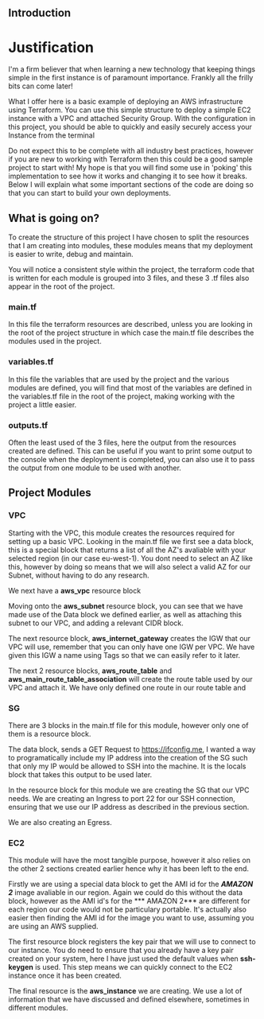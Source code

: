 ## Introduction

# Justification

I'm a firm believer that when learning a new technology that keeping things simple in the first instance is of paramount importance.  Frankly all the frilly bits can come later!

What I offer here is a basic example of deploying an AWS infrastructure using Terraform.  You can use this simple structure to deploy a simple EC2 instance with a VPC and attached Security Group.  With the configuration in this project, you should be able to quickly and easily securely access your Instance from the terminal

Do not expect this to be complete with all industry best practices, however if you are new to working with Terraform then this could be a good sample project to start with! My hope is that you will find some use in 'poking' this implementation to see how it works and changing it to see how it breaks. Below I will explain what some important sections of the code are doing so that you can start to build your own deployments.

## What is going on?

To create the structure of this project I have chosen to split the resources that I am creating into modules, these modules means that my deployment is easier to write, debug and maintain.

You will notice a consistent style within the project, the terraform code that is written for each module is grouped into 3 files, and these 3 .tf files also appear in the root of the project.

### main.tf

In this file the terraform resources are described, unless you are looking in the root of the project structure in which case the main.tf file describes the modules used in the project.

### variables.tf

In this file the variables that are used by the project and the various modules are defined, you will find that most of the variables are defined in the variables.tf file in the root of the project, making working with the project a little easier.

### outputs.tf

Often the least used of the 3 files, here the output from the resources created are defined.  This can be useful if you want to print some output to the console when the deployment is completed, you can also use it to pass the output from one module to be used with another.

## Project Modules

### VPC

Starting with the VPC, this module creates the resources required for setting up a basic VPC. Looking in the main.tf file we first see a data block, this is a special block that returns a list of all the AZ's avaliable with your selected region (in our case eu-west-1).  You dont need to select an AZ like this, however by doing so means that we will also select a valid AZ for our Subnet, without having to do any research.

We next have a **aws_vpc** resource block

Moving onto the **aws_subnet** resource block, you can see that we have made use of the Data block we defined earlier, as well as attaching this subnet to our VPC, and adding a relevant CIDR block.

The next resource block, **aws_internet_gateway** creates the IGW that our VPC will use, remember that you can only have one IGW per VPC.  We have given this IGW a name using Tags so that we can easily refer to it later.

The next 2 resource blocks, **aws_route_table** and **aws_main_route_table_association** will create the route table used by our VPC and attach it.  We have only defined one route in our route table and

### SG

There are 3 blocks in the main.tf file for this module, however only one of them is a resource block.

The data block, sends a GET Request to https://ifconfig.me, I wanted a way to programatically include my IP address into the creation of the SG such that only my IP would be allowed to SSH into the machine.  It is the locals block that takes this output to be used later.

In the resource block for this module we are creating the SG that our VPC needs.  We are creating an Ingress to port 22 for our SSH connection, ensuring that we use our IP address as described in the previous section.

We are also creating an Egress.

### EC2

This module will have the most tangible purpose, however it also relies on the other 2 sections created earlier hence why it has been left to the end.

Firstly we are using a special data block to get the AMI id for the ***AMAZON 2*** image avaliable in our region.  Again we could do this without the data block, however as the AMI id's for the *** AMAZON 2*** are different for each region our code would not be particulary portable.  It's actually also easier then finding the AMI id for the image you want to use, assuming you are using an AWS supplied.

The first resource block registers the key pair that we will use to connect to our instance. You do need to ensure that you already have a key pair created on your system, here I have just used the default values when **ssh-keygen** is used.  This step means we can quickly connect to the EC2 instance once it has been created.

The final resource is the **aws_instance** we are creating.  We use a lot of information that we have discussed and defined elsewhere, sometimes in different modules.

